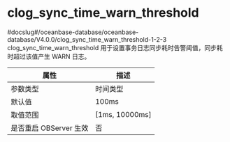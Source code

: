 clog_sync_time_warn_threshold 
==================================================
#docslug#/oceanbase-database/oceanbase-database/V4.0.0/clog_sync_time_warn_threshold-1-2-3
clog_sync_time_warn_threshold 用于设置事务日志同步耗时告警阈值，同步耗时超过该值产生 WARN 日志。


|      **属性**      |      **描述**      |
|------------------|------------------|
| 参数类型             | 时间类型             |
| 默认值              | 100ms            |
| 取值范围             | \[1ms, 10000ms\] |
| 是否重启 OBServer 生效 | 否                |



